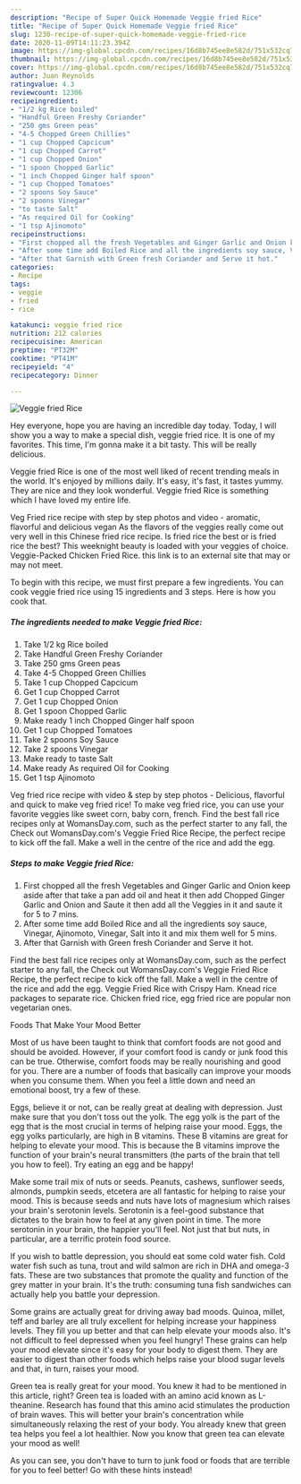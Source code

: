 ```yaml
---
description: "Recipe of Super Quick Homemade Veggie fried Rice"
title: "Recipe of Super Quick Homemade Veggie fried Rice"
slug: 1230-recipe-of-super-quick-homemade-veggie-fried-rice
date: 2020-11-09T14:11:23.394Z
image: https://img-global.cpcdn.com/recipes/16d8b745ee8e582d/751x532cq70/veggie-fried-rice-recipe-main-photo.jpg
thumbnail: https://img-global.cpcdn.com/recipes/16d8b745ee8e582d/751x532cq70/veggie-fried-rice-recipe-main-photo.jpg
cover: https://img-global.cpcdn.com/recipes/16d8b745ee8e582d/751x532cq70/veggie-fried-rice-recipe-main-photo.jpg
author: Juan Reynolds
ratingvalue: 4.3
reviewcount: 12306
recipeingredient:
- "1/2 kg Rice boiled"
- "Handful Green Freshy Coriander"
- "250 gms Green peas"
- "4-5 Chopped Green Chillies"
- "1 cup Chopped Capcicum"
- "1 cup Chopped Carrot"
- "1 cup Chopped Onion"
- "1 spoon Chopped Garlic"
- "1 inch Chopped Ginger half spoon"
- "1 cup Chopped Tomatoes"
- "2 spoons Soy Sauce"
- "2 spoons Vinegar"
- "to taste Salt"
- "As required Oil for Cooking"
- "1 tsp Ajinomoto"
recipeinstructions:
- "First chopped all the fresh Vegetables and Ginger Garlic and Onion keep aside after that take a pan add oil and heat it then add Chopped Ginger Garlic and Onion and Saute it then add all the Veggies in it and saute it for 5 to 7 mins."
- "After some time add Boiled Rice and all the ingredients soy sauce, Vinegar, Ajinomoto, Vinegar, Salt into it and mix them well for 5 mins."
- "After that Garnish with Green fresh Coriander and Serve it hot."
categories:
- Recipe
tags:
- veggie
- fried
- rice

katakunci: veggie fried rice 
nutrition: 212 calories
recipecuisine: American
preptime: "PT32M"
cooktime: "PT41M"
recipeyield: "4"
recipecategory: Dinner

---
```



![Veggie fried Rice](https://img-global.cpcdn.com/recipes/16d8b745ee8e582d/751x532cq70/veggie-fried-rice-recipe-main-photo.jpg)

Hey everyone, hope you are having an incredible day today. Today, I will show you a way to make a special dish, veggie fried rice. It is one of my favorites. This time, I'm gonna make it a bit tasty. This will be really delicious.

Veggie fried Rice is one of the most well liked of recent trending meals in the world. It's enjoyed by millions daily. It's easy, it's fast, it tastes yummy. They are nice and they look wonderful. Veggie fried Rice is something which I have loved my entire life.

Veg Fried rice recipe with step by step photos and video - aromatic, flavorful and delicious vegan As the flavors of the veggies really come out very well in this Chinese fried rice recipe. Is fried rice the best or is fried rice the best? This weeknight beauty is loaded with your veggies of choice. Veggie-Packed Chicken Fried Rice. this link is to an external site that may or may not meet.


To begin with this recipe, we must first prepare a few ingredients. You can cook veggie fried rice using 15 ingredients and 3 steps. Here is how you cook that.

<!--inarticleads1-->

##### The ingredients needed to make Veggie fried Rice:

1. Take 1/2 kg Rice boiled
1. Take Handful Green Freshy Coriander
1. Take 250 gms Green peas
1. Take 4-5 Chopped Green Chillies
1. Take 1 cup Chopped Capcicum
1. Get 1 cup Chopped Carrot
1. Get 1 cup Chopped Onion
1. Get 1 spoon Chopped Garlic
1. Make ready 1 inch Chopped Ginger half spoon
1. Get 1 cup Chopped Tomatoes
1. Take 2 spoons Soy Sauce
1. Take 2 spoons Vinegar
1. Make ready to taste Salt
1. Make ready As required Oil for Cooking
1. Get 1 tsp Ajinomoto


Veg fried rice recipe with video &amp; step by step photos - Delicious, flavorful and quick to make veg fried rice! To make veg fried rice, you can use your favorite veggies like sweet corn, baby corn, french. Find the best fall rice recipes only at WomansDay.com, such as the perfect starter to any fall, the Check out WomansDay.com&#39;s Veggie Fried Rice Recipe, the perfect recipe to kick off the fall. Make a well in the centre of the rice and add the egg. 

<!--inarticleads2-->

##### Steps to make Veggie fried Rice:

1. First chopped all the fresh Vegetables and Ginger Garlic and Onion keep aside after that take a pan add oil and heat it then add Chopped Ginger Garlic and Onion and Saute it then add all the Veggies in it and saute it for 5 to 7 mins.
1. After some time add Boiled Rice and all the ingredients soy sauce, Vinegar, Ajinomoto, Vinegar, Salt into it and mix them well for 5 mins.
1. After that Garnish with Green fresh Coriander and Serve it hot.


Find the best fall rice recipes only at WomansDay.com, such as the perfect starter to any fall, the Check out WomansDay.com&#39;s Veggie Fried Rice Recipe, the perfect recipe to kick off the fall. Make a well in the centre of the rice and add the egg. Veggie Fried Rice with Crispy Ham. Knead rice packages to separate rice. Chicken fried rice, egg fried rice are popular non vegetarian ones. 

Foods That Make Your Mood Better


Most of us have been taught to think that comfort foods are not good and should be avoided. However, if your comfort food is candy or junk food this can be true. Otherwise, comfort foods may be really nourishing and good for you. There are a number of foods that basically can improve your moods when you consume them. When you feel a little down and need an emotional boost, try a few of these.

Eggs, believe it or not, can be really great at dealing with depression. Just make sure that you don't toss out the yolk. The egg yolk is the part of the egg that is the most crucial in terms of helping raise your mood. Eggs, the egg yolks particularly, are high in B vitamins. These B vitamins are great for helping to elevate your mood. This is because the B vitamins improve the function of your brain's neural transmitters (the parts of the brain that tell you how to feel). Try eating an egg and be happy!

Make some trail mix of nuts or seeds. Peanuts, cashews, sunflower seeds, almonds, pumpkin seeds, etcetera are all fantastic for helping to raise your mood. This is because seeds and nuts have lots of magnesium which raises your brain's serotonin levels. Serotonin is a feel-good substance that dictates to the brain how to feel at any given point in time. The more serotonin in your brain, the happier you'll feel. Not just that but nuts, in particular, are a terrific protein food source.

If you wish to battle depression, you should eat some cold water fish. Cold water fish such as tuna, trout and wild salmon are rich in DHA and omega-3 fats. These are two substances that promote the quality and function of the grey matter in your brain. It's the truth: consuming tuna fish sandwiches can actually help you battle your depression. 

Some grains are actually great for driving away bad moods. Quinoa, millet, teff and barley are all truly excellent for helping increase your happiness levels. They fill you up better and that can help elevate your moods also. It's not difficult to feel depressed when you feel hungry! These grains can help your mood elevate since it's easy for your body to digest them. They are easier to digest than other foods which helps raise your blood sugar levels and that, in turn, raises your mood.

Green tea is really great for your mood. You knew it had to be mentioned in this article, right? Green tea is loaded with an amino acid known as L-theanine. Research has found that this amino acid stimulates the production of brain waves. This will better your brain's concentration while simultaneously relaxing the rest of your body. You already knew that green tea helps you feel a lot healthier. Now you know that green tea can elevate your mood as well!

As you can see, you don't have to turn to junk food or foods that are terrible for you to feel better! Go  with  these hints  instead!

